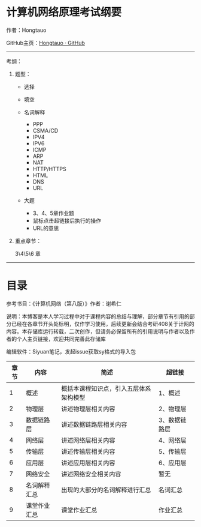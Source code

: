 # 计算机网络原理考试纲要

作者：Hongtauo

GitHub主页：[Hongtauo · GitHub](https://github.com/Hongtauo)

---

考纲：

1. 题型：

    * 选择
    * 填空
    * 名词解释

      * PPP
      * CSMA/CD
      * IPV4
      * IPV6
      * ICMP
      * ARP
      * NAT
      * HTTP/HTTPS
      * HTML
      * DNS
      * URL
    * 大题

      * 3、4、5章作业题
      * 鼠标点击超链接后执行的操作
      * URL的意思
2. 重点章节：

    3\4\5\6 章

---

# 目录

参考书目：《计算机网络（第八版）》作者：谢希仁

说明：本博客是本人学习过程中对于课程内容的总结与理解，部分章节有引用的部分已经在各章节开头处标明，仅作学习使用，后续更新会结合考研408关于计网的内容。本存储库运行转载，二次创作，但请务必保留所有的引用说明与作者以及作者的个人主页链接，欢迎共同完善此存储库

编辑软件：Siyuan笔记，发起issue获取sy格式的导入包
‍

|章节|内容|简述|超链接|
| ------| --------------| ----------------------------------------| ---------------|
|1|概述|概括本课程知识点，引入五层体系架构模型|1、概述|
|2|物理层|讲述物理层相关内容|2、物理层|
|3|数据链路层|讲述数据链路层相关内容|3、数据链路层|
|4|网络层|讲述网络层相关内容|4、网络层|
|5|传输层|讲述传输层相关内容|5、传输层|
|6|应用层|讲述应用层相关内容|6、应用层|
|7|网络安全|讲述网络安全相关内容|暂无|
|8|名词解释汇总|出现的大部分的名词解释进行汇总|名词汇总|
|9|课堂作业汇总|课堂作业汇总|作业汇总|

‍
